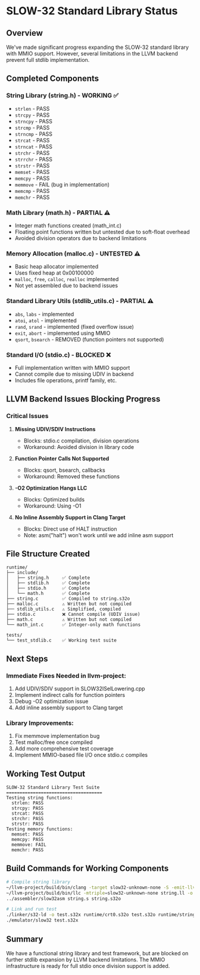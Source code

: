 # SLOW-32 Standard Library Status

## Overview
We've made significant progress expanding the SLOW-32 standard library with MMIO support. However, several limitations in the LLVM backend prevent full stdlib implementation.

## Completed Components

### String Library (string.h) - WORKING ✅
- `strlen` - PASS
- `strcpy` - PASS  
- `strncpy` - PASS
- `strcmp` - PASS
- `strncmp` - PASS
- `strcat` - PASS
- `strncat` - PASS
- `strchr` - PASS
- `strrchr` - PASS
- `strstr` - PASS
- `memset` - PASS
- `memcpy` - PASS
- `memmove` - FAIL (bug in implementation)
- `memcmp` - PASS
- `memchr` - PASS

### Math Library (math.h) - PARTIAL ⚠️
- Integer math functions created (math_int.c)
- Floating point functions written but untested due to soft-float overhead
- Avoided division operators due to backend limitations

### Memory Allocation (malloc.c) - UNTESTED ⚠️
- Basic heap allocator implemented
- Uses fixed heap at 0x00100000
- `malloc`, `free`, `calloc`, `realloc` implemented
- Not yet assembled due to backend issues

### Standard Library Utils (stdlib_utils.c) - PARTIAL ⚠️
- `abs`, `labs` - implemented
- `atoi`, `atol` - implemented
- `rand`, `srand` - implemented (fixed overflow issue)
- `exit`, `abort` - implemented using MMIO
- `qsort`, `bsearch` - REMOVED (function pointers not supported)

### Standard I/O (stdio.c) - BLOCKED ❌
- Full implementation written with MMIO support
- Cannot compile due to missing UDIV in backend
- Includes file operations, printf family, etc.

## LLVM Backend Issues Blocking Progress

### Critical Issues
1. **Missing UDIV/SDIV Instructions**
   - Blocks: stdio.c compilation, division operations
   - Workaround: Avoided division in library code

2. **Function Pointer Calls Not Supported**
   - Blocks: qsort, bsearch, callbacks
   - Workaround: Removed these functions

3. **-O2 Optimization Hangs LLC**
   - Blocks: Optimized builds
   - Workaround: Using -O1

4. **No Inline Assembly Support in Clang Target**
   - Blocks: Direct use of HALT instruction
   - Note: asm("halt") won't work until we add inline asm support

## File Structure Created
```
runtime/
├── include/
│   ├── string.h     ✅ Complete
│   ├── stdlib.h     ✅ Complete  
│   ├── stdio.h      ✅ Complete
│   └── math.h       ✅ Complete
├── string.c         ✅ Compiled to string.s32o
├── malloc.c         ⚠️ Written but not compiled
├── stdlib_utils.c   ⚠️ Simplified, compiled
├── stdio.c          ❌ Cannot compile (UDIV issue)
├── math.c           ⚠️ Written but not compiled
└── math_int.c       ✅ Integer-only math functions

tests/
└── test_stdlib.c    ✅ Working test suite
```

## Next Steps

### Immediate Fixes Needed in llvm-project:
1. Add UDIV/SDIV support in SLOW32ISelLowering.cpp
2. Implement indirect calls for function pointers
3. Debug -O2 optimization issue
4. Add inline assembly support to Clang target

### Library Improvements:
1. Fix memmove implementation bug
2. Test malloc/free once compiled
3. Add more comprehensive test coverage
4. Implement MMIO-based file I/O once stdio.c compiles

## Working Test Output
```
SLOW-32 Standard Library Test Suite
====================================
Testing string functions:
  strlen: PASS
  strcpy: PASS
  strcat: PASS
  strchr: PASS
  strstr: PASS
Testing memory functions:
  memset: PASS
  memcpy: PASS
  memmove: FAIL
  memchr: PASS
```

## Build Commands for Working Components
```bash
# Compile string library
~/llvm-project/build/bin/clang -target slow32-unknown-none -S -emit-llvm -O1 -Iinclude string.c -o string.ll
~/llvm-project/build/bin/llc -mtriple=slow32-unknown-none string.ll -o string.s
../assembler/slow32asm string.s string.s32o

# Link and run test
./linker/s32-ld -o test.s32x runtime/crt0.s32o test.s32o runtime/string.s32o runtime/stdlib.s32o runtime/intrinsics.s32o
./emulator/slow32 test.s32x
```

## Summary
We have a functional string library and test framework, but are blocked on further stdlib expansion by LLVM backend limitations. The MMIO infrastructure is ready for full stdio once division support is added.